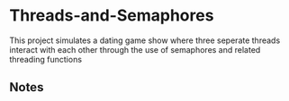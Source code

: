 # Threads-and-Semaphores
This project simulates a dating game show where three seperate threads interact with each other through the use of semaphores and related threading functions
## Notes






